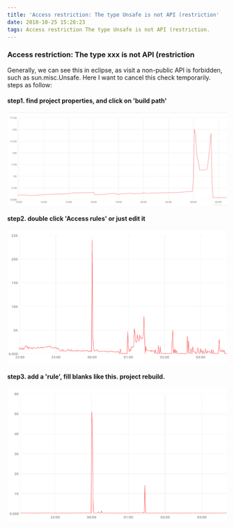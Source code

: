 ```yaml
---
title: 'Access restriction: The type Unsafe is not API (restriction'
date: 2018-10-25 15:28:23
tags: Access restriction The type Unsafe is not API (restriction.
---
```

### Access restriction: The type xxx is not API (restriction
Generally, we can see this in eclipse, as visit a non-public API is forbidden, such as sun.misc.Unsafe. Here I want to cancel this check temporarily.
steps as follow:

#### step1. find project properties, and click on 'build path'
[![](https://github.com/warrenwx/hexo_data/blob/master/files/20181102/1.png)](https://github.com/warrenwx/hexo_data/blob/master/files/20181102/2.png)
#### step2. double click 'Access rules' or just edit it
[![](https://github.com/warrenwx/hexo_data/blob/master/files/20181102/3.png)](https://github.com/warrenwx/hexo_data/blob/master/files/20181102/4.png)
#### step3. add a 'rule', fill blanks like this. project rebuild.
[![](https://github.com/warrenwx/hexo_data/blob/master/files/20181102/5.png)](https://github.com/warrenwx/hexo_data/blob/master/files/20181102/6.png)
